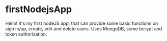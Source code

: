 # firstNodejsApp
Hello!
It's my first nodeJS app, that can provide some basic functions on sign in/up, create, edit and delete users.
Uses MongoDB, some bcrypt and token authorization.
